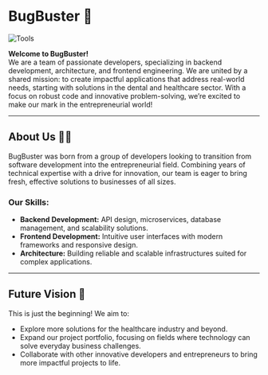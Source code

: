 # BugBuster 🚀
![Tools](https://skillicons.dev/icons?i=java,spring,maven,postgresql,hibernate,graphql,github,stackoverflow)

**Welcome to BugBuster!**  
We are a team of passionate developers, specializing in backend development, architecture, and frontend engineering. We are united by a shared mission: to create impactful applications that address real-world needs, starting with solutions in the dental and healthcare sector. With a focus on robust code and innovative problem-solving, we’re excited to make our mark in the entrepreneurial world!

---

## About Us 🧑‍💻

BugBuster was born from a group of developers looking to transition from software development into the entrepreneurial field. Combining years of technical expertise with a drive for innovation, our team is eager to bring fresh, effective solutions to businesses of all sizes.

### Our Skills:
- **Backend Development:** API design, microservices, database management, and scalability solutions.
- **Frontend Development:** Intuitive user interfaces with modern frameworks and responsive design.
- **Architecture:** Building reliable and scalable infrastructures suited for complex applications.

---

## Future Vision 🌟

This is just the beginning! We aim to:
- Explore more solutions for the healthcare industry and beyond.
- Expand our project portfolio, focusing on fields where technology can solve everyday business challenges.
- Collaborate with other innovative developers and entrepreneurs to bring more impactful projects to life.
